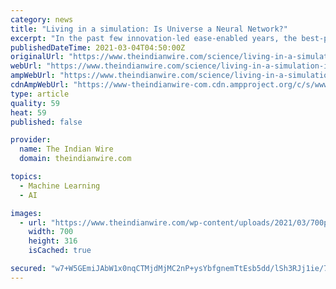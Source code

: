 ```yaml
---
category: news
title: "Living in a simulation: Is Universe a Neural Network?"
excerpt: "In the past few innovation-led ease-enabled years, the best-performing Artificial-intelligence systems such as the speech recognizers, automatic translators or most welcomed virtual assistants have resulted from a technique called “deep learning”,"
publishedDateTime: 2021-03-04T04:50:00Z
originalUrl: "https://www.theindianwire.com/science/living-in-a-simulation-is-universe-a-neural-network-306779/"
webUrl: "https://www.theindianwire.com/science/living-in-a-simulation-is-universe-a-neural-network-306779/"
ampWebUrl: "https://www.theindianwire.com/science/living-in-a-simulation-is-universe-a-neural-network-306779/amp/"
cdnAmpWebUrl: "https://www-theindianwire-com.cdn.ampproject.org/c/s/www.theindianwire.com/science/living-in-a-simulation-is-universe-a-neural-network-306779/amp/"
type: article
quality: 59
heat: 59
published: false

provider:
  name: The Indian Wire
  domain: theindianwire.com

topics:
  - Machine Learning
  - AI

images:
  - url: "https://www.theindianwire.com/wp-content/uploads/2021/03/700px-Modernphysicsfields.svg_.png"
    width: 700
    height: 316
    isCached: true

secured: "w7+W5GEmiJAbW1x0nqCTMjdMjMC2nP+ysYbfgnemTtEsb5dd/lSh3RJj1ie/75YbpCknumUFERR4bAu13p7qLPaAYEgMRvwNzSXWhKqX4m+PX0ADiyr+00ePSB/yHmgp2dl1ODo9lHSQCufK9/gbzCpvnC2pA8D2Jc7xSzvQNT6U88C8D+rKHlJw9v3+JYveHlJuaIGLp2sZJygiht33TqsHoAJR18JxszYoytzs8Zm2HMOCqRxmUJc1AGepGgZbUp+Ezc9xdM0/CRWvfDD+VYMpmtbQQJEDmIBGabLiO3FKQXhk8hZ88UCEpHY3SaDLrHjbjGt5prvsnXDPx+zbM/UDmOScGWi1oExJmYiaLU4=;Z5cDUMnrktdiniWCc3DTAw=="
---
```


